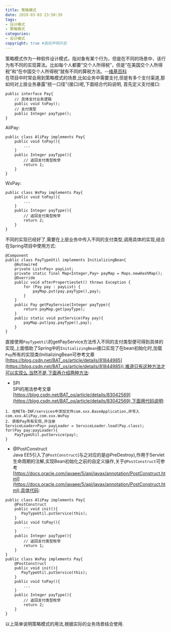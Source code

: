 ```yaml
---
title: 策略模式
date: 2019-03-03 23:50:39
tags:
- 设计模式
- 策略模式
categories:
- 设计模式  
copyright: true #版权声明开启   
---
```

策略模式作为一种软件设计模式，指对象有某个行为，但是在不同的场景中，该行为有不同的实现算法。比如每个人都要“交个人所得税”，但是“在美国交个人所得税”和“在中国交个人所得税”就有不同的算税方法。--[维基百科](https://zh.wikipedia.org/wiki/%E7%AD%96%E7%95%A5%E6%A8%A1%E5%BC%8F)  
在项目中时常会用到策略模式的场景,比如业务中需要支付,但是有多个支付渠道,那如何对上层业务暴露"统一口径"(接口)呢,下面结合代码说明,
首先定义支付接口:
```
public interface Pay{
    // 具体支付业务逻辑
    public void toPay();
    // 支付类型
    public Integer payType();
}
```
AliPay:
```
public class AliPay implements Pay{
    public void toPay(){
        ...
    }
    public Integer payType(){
        // 返回支付类型枚举
        return 1;
    }
}
```
WxPay:
```
public class WxPay implements Pay{
    public void toPay(){
        ...
    }
    public Integer payType(){
        // 返回支付类型枚举
        return 2;
    }
}
```
不同的实现已经好了,需要在上层业务中传入不同的支付类型,调用具体的实现,结合在Spring项目中使用方式:
```
@Component
public class PayTypeUtil implements InitializingBean{
    @Autowired
    private List<Pay> payList;
    private static final Map<Integer,Pay> payMap = Maps.newHashMap();
    @Override
    public void afterPropertiesSet() throws Exception {
        for (Pay pay : payList) {
            payMap.put(pay.payType(),pay);
        }
    }
    public Pay getPayService(Integer payType){
        return payMap.get(payType);
    }
    public static void putService(Pay pay){
        payMap.put(pay.payType(),pay);
    }
}
```
直接使用``PayTypeUtil``的getPayService方法传入不同的支付类型便可得到具体的实现,上面借助了Spring中的``InitializingBean``接口实现了在bean初始化时,加载``Pay``所有的实现类(InitializingBean可参考文章[https://blog.csdn.net/BAT_os/article/details/81844985](https://blog.csdn.net/BAT_os/article/details/81844985)),难道只有这种方法才可以实现么,当然不是,下面再介绍两种方法:  

* SPI  
SPI的用法参考文章[https://blog.csdn.net/BAT_os/article/details/83042569](https://blog.csdn.net/BAT_os/article/details/83042569),下面用代码说明:
```
1. 在META-INF/services中添加文件com.xxx.BaseApplication,并写入com.xxx.AliPay,com.xxx.WxPay
2. 获取Pay所有实现,并注册
ServiceLoader<Pay> payLoader = ServiceLoader.load(Pay.class);
for(Pay pay:payLoader){
    PayTypeUtil.putService(pay);
}
```
* @PostConstruct  
Java EE5引入了``@PostConstruct``(与之对应的是@PreDestroy),作用于Servlet生命周期的注解,实现Bean初始化之前的自定义操作,关于``@PostConstruct``可参考[https://docs.oracle.com/javaee/5/api/javax/annotation/PostConstruct.html](https://docs.oracle.com/javaee/5/api/javax/annotation/PostConstruct.html),具体代码:
```
public class AliPay implements Pay{
    @PostConstruct
    public void init(){
       PayTypeUtil.putService(this); 
    }
    public void toPay(){
        ...
    }
    public Integer payType(){
        // 返回支付类型枚举
        return 1;
    }
}
public class WxPay implements Pay{
    @PostConstruct
    public void init(){
       PayTypeUtil.putService(this); 
    }
    public void toPay(){
        ...
    }
    public Integer payType(){
        // 返回支付类型枚举
        return 2;
    }
}
```
以上简单说明策略模式的用法,根据实际的业务场景结合使用.

